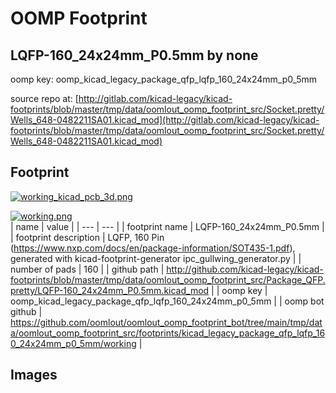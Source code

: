 # OOMP Footprint  
## LQFP-160_24x24mm_P0.5mm  by none  
  
oomp key: oomp_kicad_legacy_package_qfp_lqfp_160_24x24mm_p0_5mm  
  
source repo at: [http://gitlab.com/kicad-legacy/kicad-footprints/blob/master/tmp/data/oomlout_oomp_footprint_src/Socket.pretty/Wells_648-0482211SA01.kicad_mod](http://gitlab.com/kicad-legacy/kicad-footprints/blob/master/tmp/data/oomlout_oomp_footprint_src/Socket.pretty/Wells_648-0482211SA01.kicad_mod)  
## Footprint  
  
[![working_kicad_pcb_3d.png](working_kicad_pcb_3d_600.png)](working_kicad_pcb_3d.png)  
  
[![working.png](working_600.png)](working.png)  
| name | value | 
| --- | --- | 
| footprint name | LQFP-160_24x24mm_P0.5mm | 
| footprint description | LQFP, 160 Pin (https://www.nxp.com/docs/en/package-information/SOT435-1.pdf), generated with kicad-footprint-generator ipc_gullwing_generator.py | 
| number of pads | 160 | 
| github path | http://github.com/kicad-legacy/kicad-footprints/blob/master/tmp/data/oomlout_oomp_footprint_src/Package_QFP.pretty/LQFP-160_24x24mm_P0.5mm.kicad_mod | 
| oomp key | oomp_kicad_legacy_package_qfp_lqfp_160_24x24mm_p0_5mm | 
| oomp bot github | https://github.com/oomlout/oomlout_oomp_footprint_bot/tree/main/tmp/data/oomlout_oomp_footprint_src/footprints/kicad_legacy_package_qfp_lqfp_160_24x24mm_p0_5mm/working | 
## Images  
